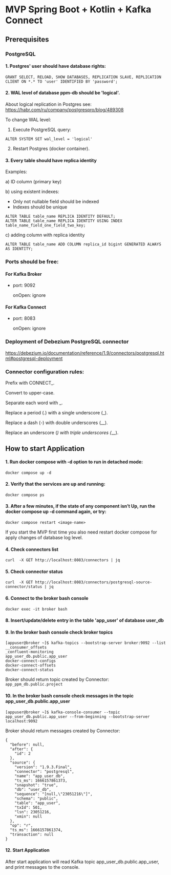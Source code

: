 # MVP Spring Boot + Kotlin + Kafka Connect

## Prerequisites
### PostgreSQL
#### 1. Postgres' user should have database rights:
```
GRANT SELECT, RELOAD, SHOW DATABASES, REPLICATION SLAVE, REPLICATION CLIENT ON *.* TO 'user' IDENTIFIED BY 'password';

```
#### 2. WAL level of database ppm-db should be 'logical'.

About logical replication in Postgres see: https://habr.com/ru/company/postgrespro/blog/489308

To change WAL level:

1) Execute PostgreSQL query:
```
ALTER SYSTEM SET wal_level = 'logical'
```
2) Restart Postgres (docker container).
#### 3. Every table should have replica identity

Examples:

a) ID column (primary key) 

b) using existent indexes:
- Only not nullable field should be indexed
- Indexes should be unique
```
ALTER TABLE table_name REPLICA IDENTITY DEFAULT;
ALTER TABLE table_name REPLICA IDENTITY USING INDEX table_name_field_one_field_two_key;
```

c) adding column with replica identity
```
ALTER TABLE table_name ADD COLUMN replica_id bigint GENERATED ALWAYS AS IDENTITY;
```

### Ports should be free:

#### For Kafka Broker

- port: 9092

  onOpen: ignore

#### For Kafka Connect

- port: 8083

  onOpen: ignore

### Deployment of Debezium PostgreSQL connector

https://debezium.io/documentation/reference/1.9/connectors/postgresql.html#postgresql-deployment

### Connector configuration rules:

Prefix with CONNECT_.

Convert to upper-case.

Separate each word with _.

Replace a period (.) with a single underscore (_).

Replace a dash (-) with double underscores (__).

Replace an underscore (_) with triple underscores (___).


## How to start Application

#### 1. Run docker compose with -d option to run in detached mode:

```
docker compose up -d

```
#### 2. Verify that the services are up and running:
```
docker compose ps

```
#### 3. After a few minutes, if the state of any component isn’t Up, run the docker compose up -d command again, or try:
```
docker compose restart <image-name>

```

If you start the MVP first time you also need restart docker compose for apply changes of database log level.

#### 4. Check connectors list
```
curl  -X GET http://localhost:8083/connectors | jq
```
#### 5. Check connector status
```
curl  -X GET http://localhost:8083/connectors/postgresql-source-connector/status | jq
```
#### 6. Connect to the broker bash console
```
docker exec -it broker bash 
```
#### 8. Insert/update/delete entry in the table 'app_user' of database user_db
#### 9. In the broker bash console check broker topics
```
[appuser@broker ~]$ kafka-topics --bootstrap-server broker:9092 --list
__consumer_offsets
_confluent-monitoring
app_user_db.public.app_user
docker-connect-configs
docker-connect-offsets
docker-connect-status

```
Broker should return topic created by Connector:
```app_ppm_db.public.project```
#### 10. In the broker bash console check messages in the topic app_user_db.public.app_user
``` 
[appuser@broker ~]$ kafka-console-consumer --topic app_user_db.public.app_user --from-beginning --bootstrap-server localhost:9092
```
Broker should return messages created by Connector:
```
{
  "before": null,
  "after": {
    "id": 2
  },
  "source": {
    "version": "1.9.3.Final",
    "connector": "postgresql",
    "name": "app_user_db",
    "ts_ms": 1666157861373,
    "snapshot": "true",
    "db": "user_db",
    "sequence": "[null,\"23051216\"]",
    "schema": "public",
    "table": "app_user",
    "txId": 501,
    "lsn": 23051216,
    "xmin": null
  },
  "op": "r",
  "ts_ms": 1666157861374,
  "transaction": null
}
```
#### 12. Start Application
After start application will read Kafka topic app_user_db.public.app_user, and print messages to the console.
